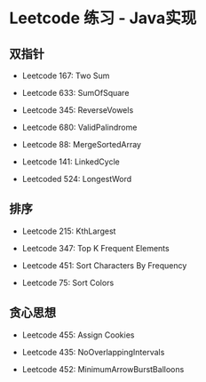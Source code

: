 # Leetcode 练习 - Java实现

## 双指针

- Leetcode 167: Two Sum

- Leetcode 633: SumOfSquare

- Leetcode 345: ReverseVowels

- Leetcode 680: ValidPalindrome

- Leetcode 88: MergeSortedArray

- Leetcode 141: LinkedCycle

- Leetcoded 524: LongestWord

## 排序

- Leetcode 215: KthLargest

- Leetcode 347: Top K Frequent Elements

- Leetcode 451: Sort Characters By Frequency

- Leetcode 75: Sort Colors


## 贪心思想

- Leetcode 455: Assign Cookies

- Leetcode 435: NoOverlappingIntervals

- Leetcode 452: MinimumArrowBurstBalloons